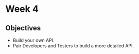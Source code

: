 # Week 4
## Objectives
- Build your own API.
- Pair Developers and Testers to build a more detailed API.